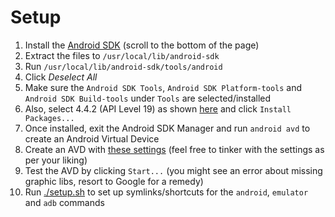 # Setup

1. Install the [Android SDK](http://developer.android.com/sdk/index.html) (scroll to the bottom of the page)
2. Extract the files to `/usr/local/lib/android-sdk`
3. Run `/usr/local/lib/android-sdk/tools/android`
  1. Click _Deselect All_
  2. Make sure the `Android SDK Tools`, `Android SDK Platform-tools` and `Android SDK Build-tools` under `Tools` are selected/installed
  3. Also, select 4.4.2 (API Level 19) as shown [here](./assets/images/api.png) and click `Install Packages...`
  4. Once installed, exit the Android SDK Manager and run `android avd` to create an Android Virtual Device
  5. Create an AVD with [these settings](./assets/images/avd.png) (feel free to tinker with the settings as per your liking)
  6. Test the AVD by clicking `Start...` (you might see an error about missing graphic libs, resort to Google for a remedy)
4. Run [./setup.sh](./setup.sh) to set up symlinks/shortcuts for the `android`, `emulator` and `adb` commands

